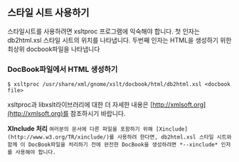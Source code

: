 ## 스타일 시트 사용하기 ##

스타일시트를 사용하려면 xsltproc 프로그램에 익숙해야 합니다. 첫 인자는 db2html.xsl 스타일 시트의 위치를 나타냅니다. 두번째 인자는 HTML을 생성하기 위한 최상위 docbook파일을 나타냅니다

### DocBook파일에서 HTML 생성하기 ###

`$ xsltproc /usr/share/xml/gnome/xslt/docbook/html/db2html.xsl <docbook file>`

xsltproc과 libxslt라이브러리에 대한 더 자세한 내용은 [http://xmlsoft.org](http://xmlsoft.org)를 참조하시기 바랍니다.

**XInclude 처리**
`여러분의 문서에 다른 파일을 포함하기 위해 [Xinclude](http://www.w3.org/TR/xinclude/)를 사용하려 한다면, db2html.xsl 스타일 시트와 함께 이 DocBook파일을 처리하기 전에 완전한 DocBook을 생성하려면 *--xinclude* 인자를 사용해야 합니다.`
